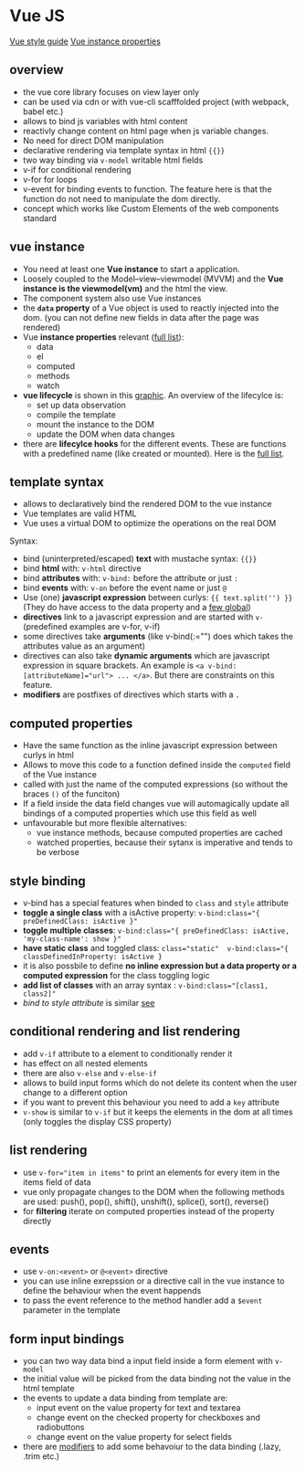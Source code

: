 # Vue JS

[Vue style guide](https://vuejs.org/v2/style-guide/#Avoid-v-if-with-v-for-essential)
[Vue instance properties](https://vuejs.org/v2/api/#Instance-Properties)

## overview

- the vue core library focuses on view layer only
- can be used via cdn or with vue-cli scafffolded project (with webpack, babel etc.)
- allows to bind js variables with html content
- reactivly change content on html page when js variable changes. 
- No need for direct DOM manipulation
- declarative rendering via template syntax in html `{{}}`
- two way binding via `v-model` writable html fields
- v-if for conditional rendering
- v-for for loops
- v-event for binding events to function. The feature here is that the function do not need to manipulate the dom directly.
- concept which works like Custom Elements of the web components standard

## vue instance

- You need at least one **Vue instance** to start a application.
- Loosely coupled to the Model–view–viewmodel (MVVM) and the **Vue instance is the viewmodel(vm)** and the html the view.
- The component system also use Vue instances
- the **`data` property** of a Vue object is used to reactly injected into the dom. (you can not define new fields in data after the page was rendered)
- Vue **instance properties** relevant ([full list](https://vuejs.org/v2/api/#Instance-Properties)):
    - data
    - el
    - computed
    - methods
    - watch
- **vue lifecycle** is shown in this [graphic](https://vuejs.org/v2/guide/instance.html#Lifecycle-Diagram). An overview of the lifecylce is:
    - set up data observation
    - compile the template
    - mount the instance to the DOM
    - update the DOM when data changes
- there are **lifecylce hooks** for the different events. These are functions with a predefined name (like created or mounted). Here is the [full list](https://vuejs.org/v2/api/#Options-Lifecycle-Hooks).

## template syntax

- allows to declaratively bind the rendered DOM to the vue instance
- Vue templates are valid HTML
- Vue uses a virtual DOM to optimize the operations on the real DOM


Syntax:

- bind (uninterpreted/escaped) **text** with mustache syntax: `{{}}`
- bind **html** with: `v-html` directive
- bind **attributes** with: `v-bind:` before the attribute or just `:`
- bind **events** with: `v-on` before the event name or just `@`
- Use (one) **javascript expression** between curlys: `{{ text.split('') }}` (They do have access to the data property and a [few global](https://github.com/vuejs/vue/blob/v2.6.10/src/core/instance/proxy.js#L9))
- **directives** link to a javascript expression and are started with `v-` (predefined examples are v-for, v-if)
- some directives take **arguments** (like v-bind(:<attribute>="<value>") does which takes the attributes value as an argument)
- directives can also take **dynamic arguments** which are javascript expression in square brackets. An example is `<a v-bind:[attributeName]="url"> ... </a>`. But there are constraints on this feature.
- **modifiers** are postfixes of directives which starts with a `.`

## computed properties

- Have the same function as the inline javascript expression between curlys in html
- Allows to move this code to a function defined inside the `computed` field of the Vue instance
- called with just the name of the computed expressions (so without the braces `()` of the funciton)
- If a field inside the data field changes vue will automagically update all bindings of a computed properties which use this field as well
- unfavourable but more flexible alternatives:
    - vue instance methods, because computed properties are cached
    - watched properties, because their sytanx is imperative and tends to be verbose

## style binding

- v-bind has a special features when binded to `class` and `style` attribute
- **toggle a single class** with a isActive property: `v-bind:class="{ preDefinedClass: isActive }"`
- **toggle multiple classes**: `v-bind:class="{ preDefinedClass: isActive, 'my-class-name': show }"`
- **have static class** and toggled class: `class="static"  v-bind:class="{ classDefinedInProperty: isActive }`
- it is also possbile to define **no inline expression but a data property or a computed expression** for the class toggling logic
- **add list of classes** with an array syntax : `v-bind:class="[class1, class2]"`
- *bind to style attribute* is similar [see](https://vuejs.org/v2/guide/class-and-style.html#Binding-Inline-Styles)

## conditional rendering and list rendering

- add `v-if` attribute to a element to conditionally render it
- has effect on all nested elements
- there are also `v-else` and `v-else-if`
- allows to build input forms which do not delete its content when the user change to a different option
- if you want to prevent this behaviour you need to add a `key` attribute
- `v-show` is similar to `v-if` but it keeps the elements in the dom at all times (only toggles the display CSS property)

## list rendering

- use `v-for="item in items"` to print an elements for every item in the items field of data
- vue only propagate changes to the DOM when the following methods are used: push(), pop(), shift(), unshift(), splice(), sort(), reverse()
- for **filtering** iterate on computed properties instead of the property directly

## events

- use `v-on:<event>` or `@<event>` directive 
- you can use inline exrepssion or a directive call in the vue instance to define the behaviour when the event happends
- to pass the event reference to the method handler add a `$event` parameter in the template

## form input bindings

- you can two way data bind a input field inside a form element with `v-model`
- the initial value will be picked from the data binding not the value in the html template 
- the events to update a data binding from template are:
    - input event on the value property for text and textarea 
    - change event on the checked property for checkboxes and radiobuttons
    - change event on the value property for select fields
- there are [modifiers](https://vuejs.org/v2/guide/forms.html#Modifiers) to add some behavoiur to the data binding (.lazy, .trim etc.)
